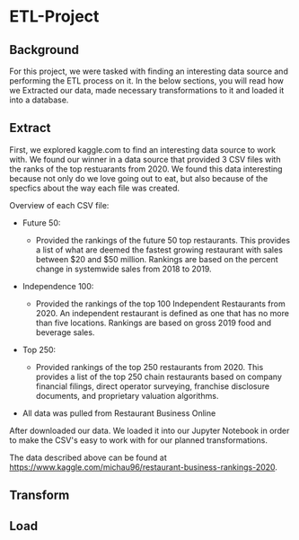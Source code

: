 # ETL-Project

## Background
For this project, we were tasked with finding an interesting data source and performing the ETL process on it. In the below sections, you will read how we Extracted our data, made necessary transformations to it and loaded it into a database. 

## Extract
First, we explored kaggle.com to find an interesting data source to work with. We found our winner in a data source that provided 3 CSV files with the ranks of the top restuarants from 2020. We found this data interesting because not only do we love going out to eat, but also because of the specfics about the way each file was created.

Overview of each CSV file:
* Future 50:
    * Provided the rankings of the future 50 top restaurants. This provides a list of what are deemed the fastest growing restaurant with sales between $20 and $50 million. Rankings are based on the percent change in systemwide sales from 2018 to 2019.
* Independence 100:
    * Provided the rankings of the top 100 Independent Restaurants from 2020. An independent restaurant is defined as one that has no more than five locations. Rankings are based on gross 2019 food and beverage sales.
* Top 250:
    * Provided rankings of the top 250 restaurants from 2020. This provides a list of the top 250 chain restaurants based on company financial filings, direct operator surveying, franchise disclosure documents, and proprietary valuation algorithms.

* All data was pulled from Restaurant Business Online

After downloaded our data. We loaded it into our Jupyter Notebook in order to make the CSV's easy to work with for our planned transformations.

The data described above can be found at https://www.kaggle.com/michau96/restaurant-business-rankings-2020.

## Transform




## Load





